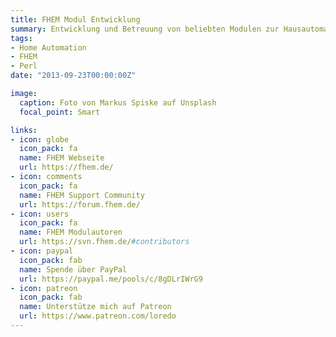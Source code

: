 ```yaml
---
title: FHEM Modul Entwicklung
summary: Entwicklung und Betreuung von beliebten Modulen zur Hausautomatisierung
tags:
- Home Automation
- FHEM
- Perl
date: "2013-09-23T00:00:00Z"

image:
  caption: Foto von Markus Spiske auf Unsplash
  focal_point: Smart

links:
- icon: globe
  icon_pack: fa
  name: FHEM Webseite
  url: https://fhem.de/
- icon: comments
  icon_pack: fa
  name: FHEM Support Community
  url: https://forum.fhem.de/
- icon: users
  icon_pack: fa
  name: FHEM Modulautoren
  url: https://svn.fhem.de/#contributors
- icon: paypal
  icon_pack: fab
  name: Spende über PayPal
  url: https://paypal.me/pools/c/8gDLrIWrG9
- icon: patreon
  icon_pack: fab
  name: Unterstütze mich auf Patreon
  url: https://www.patreon.com/loredo
---
```


